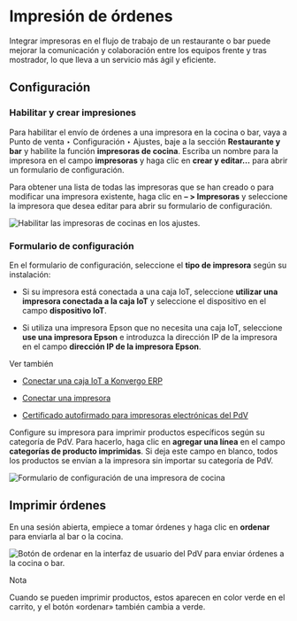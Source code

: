 # Impresión de órdenes

Integrar impresoras en el flujo de trabajo de un restaurante o bar puede
mejorar la comunicación y colaboración entre los equipos frente y tras
mostrador, lo que lleva a un servicio más ágil y eficiente.

## Configuración

### Habilitar y crear impresiones

Para habilitar el envío de órdenes a una impresora en la cocina o bar, vaya a
Punto de venta ‣ Configuración ‣ Ajustes, baje a la sección **Restaurante y
bar** y habilite la función **impresoras de cocina**. Escriba un nombre para
la impresora en el campo **impresoras** y haga clic en **crear y editar…**
para abrir un formulario de configuración.

Para obtener una lista de todas las impresoras que se han creado o para
modificar una impresora existente, haga clic en **– > Impresoras** y
seleccione la impresora que desea editar para abrir su formulario de
configuración.

![Habilitar las impresoras de cocinas en los
ajustes.](../../../../_images/printers-settings.png)

### Formulario de configuración

En el formulario de configuración, seleccione el **tipo de impresora** según
su instalación:

  * Si su impresora está conectada a una caja IoT, seleccione **utilizar una impresora conectada a la caja IoT** y seleccione el dispositivo en el campo **dispositivo IoT**.

  * Si utiliza una impresora Epson que no necesita una caja IoT, seleccione **use una impresora Epson** e introduzca la dirección IP de la impresora en el campo **dirección IP de la impresora Epson**.

<div class="alert alert-secondary">
<p class="alert-title">
Ver también</p><ul>
<li><p><a href="../../../general/iot/config/connect">Conectar una caja IoT a Konvergo ERP</a></p></li>
<li><p><a href="../../../general/iot/devices/printer">Conectar una impresora</a></p></li>
<li><p><a href="../configuration/epos_ssc">Certificado autofirmado para impresoras electrónicas del PdV</a></p></li>
</ul>
</div>

Configure su impresora para imprimir productos específicos según su categoría
de PdV. Para hacerlo, haga clic en **agregar una línea** en el campo
**categorías de producto imprimidas**. Si deja este campo en blanco, todos los
productos se envían a la impresora sin importar su categoría de PdV.

![Formulario de configuración de una impresora de
cocina](../../../../_images/printer-setup.png)

## Imprimir órdenes

En una sesión abierta, empiece a tomar órdenes y haga clic en **ordenar** para
enviarla al bar o la cocina.

![Botón de ordenar en la interfaz de usuario del PdV para enviar órdenes a la
cocina o bar.](../../../../_images/order-button.png) <div class="alert alert-primary">
<p class="alert-title">
Nota</p><p>Cuando se pueden imprimir productos, estos aparecen en color verde en el carrito, y el botón «ordenar» también cambia a verde.</p>
</div>

